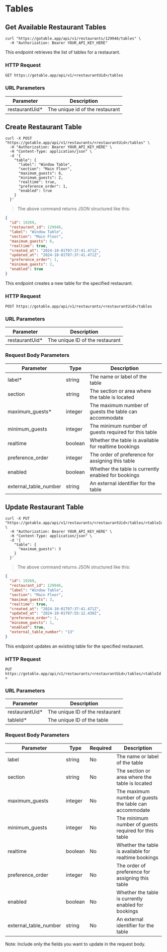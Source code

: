 # Tables

## Get Available Restaurant Tables

```shell
curl "https://gotable.app/api/v1/restaurants/129946/tables" \
  -H "Authorization: Bearer YOUR_API_KEY_HERE"
```

This endpoint retrieves the list of tables for a restaurant.

### HTTP Request

`GET https://gotable.app/api/v1/<restaurantUid>/tables`

### URL Parameters

| Parameter       | Description                     |
| --------------- | ------------------------------- |
| restaurantUid\* | The unique id of the restaurant |

## Create Restaurant Table

```shell
curl -X POST "https://gotable.app/api/v1/restaurants/<restaurantUid>/tables" \
  -H "Authorization: Bearer YOUR_API_KEY_HERE" \
  -H "Content-Type: application/json" \
  -d '{
    "table": {
      "label": "Window Table",
      "section": "Main Floor",
      "maximum_guests": 6,
      "minimum_guests": 2,
      "realtime": true,
      "preference_order": 1,
      "enabled": true
    }
  }'
```

> The above command returns JSON structured like this:

```json
{
  "id": 19269,
  "restaurant_id": 129946,
  "label": "Window Table",
  "section": "Main Floor",
  "maximum_guests": 6,
  "realtime": true,
  "created_at": "2024-10-01T07:37:41.471Z",
  "updated_at": "2024-10-01T07:37:41.471Z",
  "preference_order": 1,
  "minimum_guests": 2,
  "enabled": true
}
```

This endpoint creates a new table for the specified restaurant.

### HTTP Request

`POST https://gotable.app/api/v1/restaurants/<restaurantUid>/tables`

### URL Parameters

| Parameter      | Description                     |
| -------------- | ------------------------------- |
| restaurantUid* | The unique ID of the restaurant |

### Request Body Parameters

| Parameter             | Type    | Description                                               |
| --------------------- | ------- | --------------------------------------------------------- |
| label*                | string  | The name or label of the table                            |
| section               | string  | The section or area where the table is located            |
| maximum_guests*       | integer | The maximum number of guests the table can accommodate    |
| minimum_guests        | integer | The minimum number of guests required for this table      |
| realtime              | boolean | Whether the table is available for realtime bookings      |
| preference_order      | integer | The order of preference for assigning this table          |
| enabled               | boolean | Whether the table is currently enabled for bookings       |
| external_table_number | string  | An external identifier for the table                      |

## Update Restaurant Table

```shell
curl -X PUT "https://gotable.app/api/v1/restaurants/<restaurantUid>/tables/<tableId>" \
  -H "Authorization: Bearer YOUR_API_KEY_HERE" \
  -H "Content-Type: application/json" \
  -d '{
    "table": {
      "maximum_guests": 3
    }
  }'
```

> The above command returns JSON structured like this:

```json
{
  "id": 19269,
  "restaurant_id": 129946,
  "label": "Window Table",
  "section": "Main Floor",
  "maximum_guests": 3,
  "realtime": true,
  "created_at": "2024-10-01T07:37:41.471Z",
  "updated_at": "2024-10-01T07:55:12.430Z",
  "preference_order": 1,
  "minimum_guests": 1,
  "enabled": true,
  "external_table_number": "13"
}
```

This endpoint updates an existing table for the specified restaurant.

### HTTP Request

`PUT https://gotable.app/api/v1/restaurants/<restaurantUid>/tables/<tableId>`

### URL Parameters

| Parameter      | Description                     |
| -------------- | ------------------------------- |
| restaurantUid* | The unique ID of the restaurant |
| tableId*       | The unique ID of the table      |

### Request Body Parameters

| Parameter             | Type    | Required | Description                                               |
| --------------------- | ------- | -------- | --------------------------------------------------------- |
| label                 | string  | No       | The name or label of the table                            |
| section               | string  | No       | The section or area where the table is located            |
| maximum_guests        | integer | No       | The maximum number of guests the table can accommodate    |
| minimum_guests        | integer | No       | The minimum number of guests required for this table      |
| realtime              | boolean | No       | Whether the table is available for realtime bookings      |
| preference_order      | integer | No       | The order of preference for assigning this table          |
| enabled               | boolean | No       | Whether the table is currently enabled for bookings       |
| external_table_number | string  | No       | An external identifier for the table                      |

Note: Include only the fields you want to update in the request body.